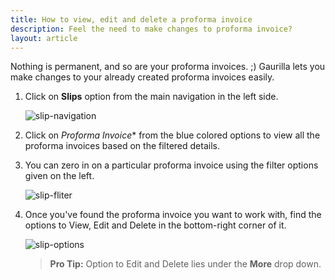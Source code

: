 ```yaml
---
title: How to view, edit and delete a proforma invoice
description: Feel the need to make changes to proforma invoice?
layout: article
---
```

Nothing is permanent, and so are your proforma invoices. ;) Gaurilla lets you make changes to your already created proforma invoices easily.

1. Click on **Slips** option from the main navigation in the left side.

	![slip-navigation]({{site.url}}/images/navigation/slips.png)

2. Click on *Proforma Invoice** from the blue colored options to view all the proforma invoices based on the filtered details.

3. You can zero in on a particular proforma invoice using the filter options given on the left.

	![slip-fliter]({{site.url}}/images/slips/filter.png)

4. Once you've found the proforma invoice you want to work with, find the options to View, Edit and Delete in the bottom-right corner of it.

	![slip-options]({{site.url}}/images/slips/view-edit-delete.png)

	> **Pro Tip:** Option to Edit and Delete lies under the **More** drop down.